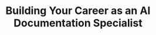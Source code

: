 ---
title: Building Your Career as an AI Documentation Specialist
keywords: []
sidebar: sidebar
permalink: /ai-career-development.html
folder: mydoc
completed: 100
previous:
  url: https://beingtechnicalwriter.com/aimldocumentation/advanced-ai-topics.html
---